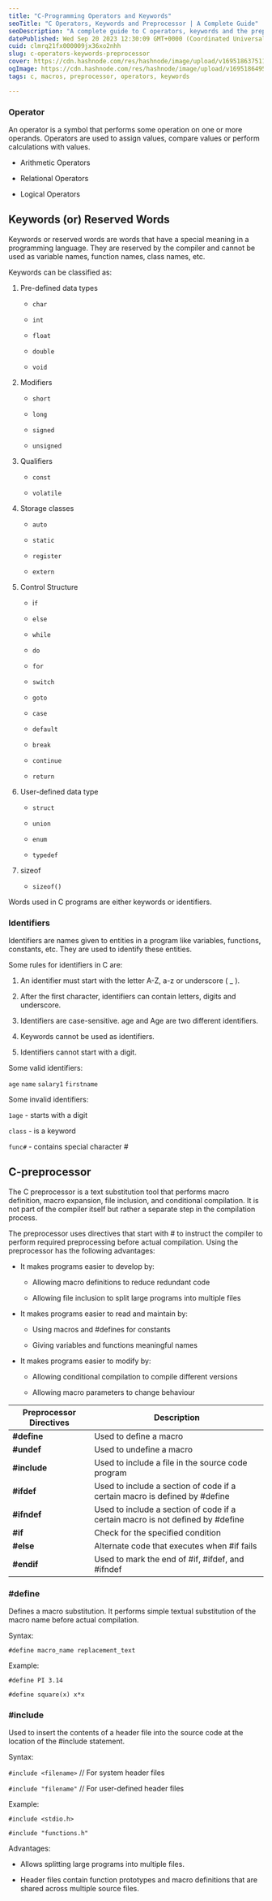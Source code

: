 ```yaml
---
title: "C-Programming Operators and Keywords"
seoTitle: "C Operators, Keywords and Preprocessor | A Complete Guide"
seoDescription: "A complete guide to C operators, keywords and the preprocessor. Learn about C operators, reserved words, preprocessor directives like #define, #include"
datePublished: Wed Sep 20 2023 12:30:09 GMT+0000 (Coordinated Universal Time)
cuid: clmrq21fx000009jx36xo2nhh
slug: c-operators-keywords-preprocessor
cover: https://cdn.hashnode.com/res/hashnode/image/upload/v1695186375111/c44fad90-a95a-422f-9739-80209dd24020.png
ogImage: https://cdn.hashnode.com/res/hashnode/image/upload/v1695186495577/b2f4b5f5-69fd-41e0-9d58-54c020e64911.png
tags: c, macros, preprocessor, operators, keywords

---
```


### Operator

An operator is a symbol that performs some operation on one or more operands. Operators are used to assign values, compare values or perform calculations with values.

* Arithmetic Operators
    
* Relational Operators
    
* Logical Operators
    

## Keywords (or) Reserved Words

Keywords or reserved words are words that have a special meaning in a programming language. They are reserved by the compiler and cannot be used as variable names, function names, class names, etc.

Keywords can be classified as:

1. Pre-defined data types
    
    * `char`
        
    * `int`
        
    * `float`
        
    * `double`
        
    * `void`
        
2. Modifiers
    
    * `short`
        
    * `long`
        
    * `signed`
        
    * `unsigned`
        
3. Qualifiers
    
    * `const`
        
    * `volatile`
        
4. Storage classes
    
    * `auto`
        
    * `static`
        
    * `register`
        
    * `extern`
        
5. Control Structure
    
    * i`f`
        
    * `else`
        
    * `while`
        
    * `do`
        
    * `for`
        
    * `switch`
        
    * `goto`
        
    * `case`
        
    * `default`
        
    * `break`
        
    * `continue`
        
    * `return`
        
6. User-defined data type
    
    * `struct`
        
    * `union`
        
    * `enum`
        
    * `typedef`
        
7. sizeof
    
    * `sizeof()`
        

Words used in C programs are either keywords or identifiers.

### Identifiers

Identifiers are names given to entities in a program like variables, functions, constants, etc. They are used to identify these entities.

Some rules for identifiers in C are:

1. An identifier must start with the letter A-Z, a-z or underscore ( \_ ).
    
2. After the first character, identifiers can contain letters, digits and underscore.
    
3. Identifiers are case-sensitive. age and Age are two different identifiers.
    
4. Keywords cannot be used as identifiers.
    
5. Identifiers cannot start with a digit.
    

Some valid identifiers:

`age` `name` `salary1` `firstname`

Some invalid identifiers:

`1age` - starts with a digit

`class` - is a keyword

`func#` - contains special character #

## C-preprocessor

The C preprocessor is a text substitution tool that performs macro definition, macro expansion, file inclusion, and conditional compilation. It is not part of the compiler itself but rather a separate step in the compilation process.

The preprocessor uses directives that start with # to instruct the compiler to perform required preprocessing before actual compilation. Using the preprocessor has the following advantages:

* It makes programs easier to develop by:
    
    * Allowing macro definitions to reduce redundant code
        
    * Allowing file inclusion to split large programs into multiple files
        
* It makes programs easier to read and maintain by:
    
    * Using macros and #defines for constants
        
    * Giving variables and functions meaningful names
        
* It makes programs easier to modify by:
    
    * Allowing conditional compilation to compile different versions
        
    * Allowing macro parameters to change behaviour
        

| **Preprocessor Directives** | **Description** |
| --- | --- |
| **#define** | Used to define a macro |
| **#undef** | Used to undefine a macro |
| **#include** | Used to include a file in the source code program |
| **#ifdef** | Used to include a section of code if a certain macro is defined by #define |
| **#ifndef** | Used to include a section of code if a certain macro is not defined by #define |
| **#if** | Check for the specified condition |
| **#else** | Alternate code that executes when #if fails |
| **#endif** | Used to mark the end of #if, #ifdef, and #ifndef |

### #define

Defines a macro substitution. It performs simple textual substitution of the macro name before actual compilation.

Syntax:

`#define macro_name replacement_text`

Example:

`#define PI 3.14`

`#define square(x) x*x`

### #include

Used to insert the contents of a header file into the source code at the location of the #include statement.

Syntax:

`#include <filename>` // For system header files

`#include "filename"` // For user-defined header files

Example:

`#include <stdio.h>`

`#include "functions.h"`

Advantages:

* Allows splitting large programs into multiple files.
    
* Header files contain function prototypes and macro definitions that are shared across multiple source files.